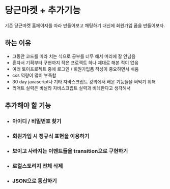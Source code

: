# 당근마켓 + 추가기능

기존 당근마켓 홈페이지를 따라 만들어보고 채팅하기 대신에 회원가입 폼을 만들어보자.

## 하는 이유

- 그동안 코드를 따라 치는 식으로 공부를 너무 해서 머리에 잘 안남음
- 혼자서 기획부터 구현까지 작은 프로젝트 하나 제대로 해본 적이 없음
- 여러 토이프로젝트 중에 로그인 / 회원가입폼 작성이 중요하면서 쉬움
- css 역량이 많이 부족함
- 30 day javascript나 기타 자바스크립트 강의에서 배운 기능들을 써먹기 위해
- 리액트 실력은 바닐라 자바스크립트 실력과 비례한다고 생각해서

## 추가해야 할 기능

- ### 아이디 / 비밀번호 찾기
- ### 회원가입 시 정규식 표현을 이용하기
- ### 보이고 사라지는 이벤트들을 transition으로 구현하기
- ### 로컬스토리지 전체 삭제
- ### JSON으로 통신하기
